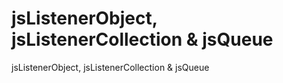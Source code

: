 jsListenerObject, jsListenerCollection & jsQueue
===============

jsListenerObject, jsListenerCollection & jsQueue